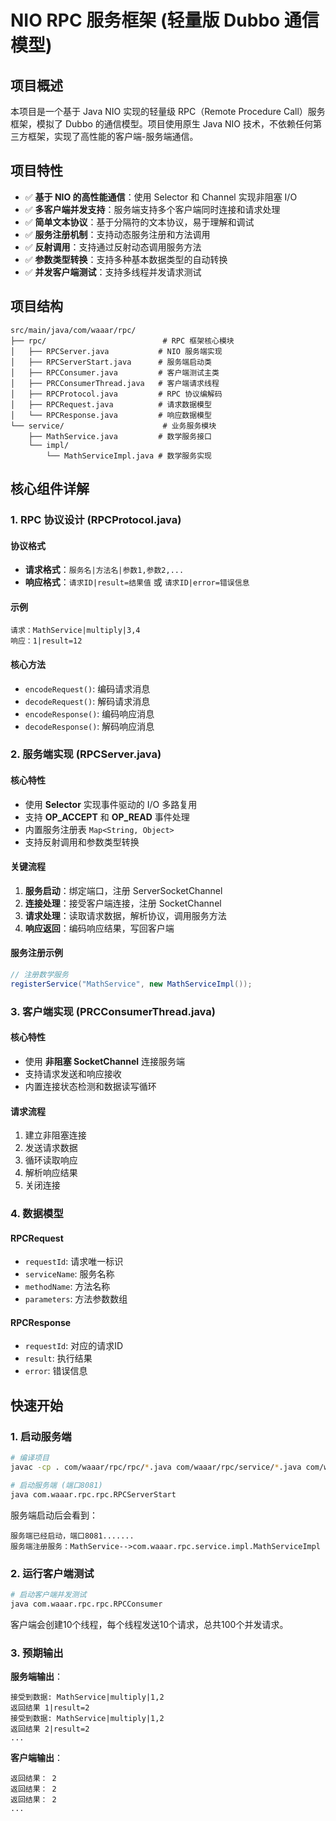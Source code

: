 # NIO RPC 服务框架 (轻量版 Dubbo 通信模型)

## 项目概述

本项目是一个基于 Java NIO 实现的轻量级 RPC（Remote Procedure Call）服务框架，模拟了 Dubbo 的通信模型。项目使用原生 Java NIO 技术，不依赖任何第三方框架，实现了高性能的客户端-服务端通信。

## 项目特性

- ✅ **基于 NIO 的高性能通信**：使用 Selector 和 Channel 实现非阻塞 I/O
- ✅ **多客户端并发支持**：服务端支持多个客户端同时连接和请求处理
- ✅ **简单文本协议**：基于分隔符的文本协议，易于理解和调试
- ✅ **服务注册机制**：支持动态服务注册和方法调用
- ✅ **反射调用**：支持通过反射动态调用服务方法
- ✅ **参数类型转换**：支持多种基本数据类型的自动转换
- ✅ **并发客户端测试**：支持多线程并发请求测试

## 项目结构

```
src/main/java/com/waaar/rpc/
├── rpc/                          # RPC 框架核心模块
│   ├── RPCServer.java           # NIO 服务端实现
│   ├── RPCServerStart.java      # 服务端启动类
│   ├── RPCConsumer.java         # 客户端测试主类
│   ├── PRCConsumerThread.java   # 客户端请求线程
│   ├── RPCProtocol.java         # RPC 协议编解码
│   ├── RPCRequest.java          # 请求数据模型
│   └── RPCResponse.java         # 响应数据模型
└── service/                      # 业务服务模块
    ├── MathService.java         # 数学服务接口
    └── impl/
        └── MathServiceImpl.java # 数学服务实现
```

## 核心组件详解

### 1. RPC 协议设计 (RPCProtocol.java)

#### 协议格式
- **请求格式**：`服务名|方法名|参数1,参数2,...`
- **响应格式**：`请求ID|result=结果值` 或 `请求ID|error=错误信息`

#### 示例
```
请求：MathService|multiply|3,4
响应：1|result=12
```

#### 核心方法
- `encodeRequest()`: 编码请求消息
- `decodeRequest()`: 解码请求消息
- `encodeResponse()`: 编码响应消息
- `decodeResponse()`: 解码响应消息

### 2. 服务端实现 (RPCServer.java)

#### 核心特性
- 使用 **Selector** 实现事件驱动的 I/O 多路复用
- 支持 **OP_ACCEPT** 和 **OP_READ** 事件处理
- 内置服务注册表 `Map<String, Object>`
- 支持反射调用和参数类型转换

#### 关键流程
1. **服务启动**：绑定端口，注册 ServerSocketChannel
2. **连接处理**：接受客户端连接，注册 SocketChannel
3. **请求处理**：读取请求数据，解析协议，调用服务方法
4. **响应返回**：编码响应结果，写回客户端

#### 服务注册示例
```java
// 注册数学服务
registerService("MathService", new MathServiceImpl());
```

### 3. 客户端实现 (PRCConsumerThread.java)

#### 核心特性
- 使用 **非阻塞 SocketChannel** 连接服务端
- 支持请求发送和响应接收
- 内置连接状态检测和数据读写循环

#### 请求流程
1. 建立非阻塞连接
2. 发送请求数据
3. 循环读取响应
4. 解析响应结果
5. 关闭连接

### 4. 数据模型

#### RPCRequest
- `requestId`: 请求唯一标识
- `serviceName`: 服务名称
- `methodName`: 方法名称
- `parameters`: 方法参数数组

#### RPCResponse
- `requestId`: 对应的请求ID
- `result`: 执行结果
- `error`: 错误信息

## 快速开始

### 1. 启动服务端

```bash
# 编译项目
javac -cp . com/waaar/rpc/rpc/*.java com/waaar/rpc/service/*.java com/waaar/rpc/service/impl/*.java

# 启动服务端 (端口8081)
java com.waaar.rpc.rpc.RPCServerStart
```

服务端启动后会看到：
```
服务端已经启动，端口8081.......
服务端注册服务：MathService-->com.waaar.rpc.service.impl.MathServiceImpl
```

### 2. 运行客户端测试

```bash
# 启动客户端并发测试
java com.waaar.rpc.rpc.RPCConsumer
```

客户端会创建10个线程，每个线程发送10个请求，总共100个并发请求。

### 3. 预期输出

**服务端输出**：
```
接受到数据: MathService|multiply|1,2
返回结果 1|result=2
接受到数据: MathService|multiply|1,2
返回结果 2|result=2
...
```

**客户端输出**：
```
返回结果： 2
返回结果： 2
返回结果： 2
...
```






